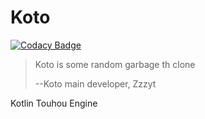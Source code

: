 # Koto

[![Codacy Badge](https://app.codacy.com/project/badge/Grade/7afd1def08274d0eb292fb779d4d7125)](https://www.codacy.com/gh/HellHoleStudios/koto/dashboard?utm_source=github.com&amp;utm_medium=referral&amp;utm_content=HellHoleStudios/koto&amp;utm_campaign=Badge_Grade)

> Koto is some random garbage th clone
> 
> --Koto main developer, Zzzyt

Kotlin Touhou Engine
